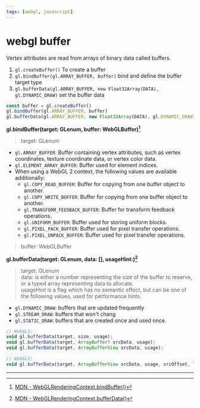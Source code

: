```yaml
---
tags: [webgl, javascript]
---
```


# webgl buffer
Vertex attributes are read from arrays of binary data called buffers. 
1. `gl.createBuffer()` To create a buffer
2. `gl.bindBuffer(gl.ARRAY_BUFFER, buffer)` bind and define the buffer target type
3. `gl.bufferData(gl.ARRAY_BUFFER, new Float32Array(DATA), gl.DYNAMIC_DRAW)` set the buffer data  

```javascript
const buffer = gl.createBuffer()
gl.bindBuffer(gl.ARRAY_BUFFER, buffer)
gl.bufferData(gl.ARRAY_BUFFER, new Float32Array(DATA), gl.DYNAMIC_DRAW)
```

**gl.bindBuffer(target: GLenum, buffer: WebGLBuffer)[^bindBuffer]**  
> target: GLenum
- `gl.ARRAY_BUFFER`: Buffer containing vertex attributes, such as vertex coordinates, texture coordinate data, or vertex color data.
- `gl.ELEMENT_ARRAY_BUFFER`: Buffer used for element indices.
- When using a WebGL 2 context, the following values are available additionally:
    + `gl.COPY_READ_BUFFER`: Buffer for copying from one buffer object to another.
    + `gl.COPY_WRITE_BUFFER`: Buffer for copying from one buffer object to another.
    + `gl.TRANSFORM_FEEDBACK_BUFFER`: Buffer for transform feedback operations.
    + `gl.UNIFORM_BUFFER`: Buffer used for storing uniform blocks.
    + `gl.PIXEL_PACK_BUFFER`: Buffer used for pixel transfer operations.
    + `gl.PIXEL_UNPACK_BUFFER`: Buffer used for pixel transfer operations.
  
> buffer: WebGLBuffer  

**gl.bufferData(target: GLenum, data: [], usageHint:)[^bufferData]**
> target: GLenum  
> data: is either a number representing the size of the buffer to reserve, or a typed array representing data to allocate.  
> usageHint is a flag which has no semantic effect, but can be one of the following values, used for performance hints.  
+ `gl.DYNAMIC_DRAW`: buffers that are updated frequently
+ `gl.STREAM_DRAW`: buffers that won't chang
+ `gl.STATIC_DRAW`:  buffers that are created once and used once.  
  
```javascript
// WebGL1:
void gl.bufferData(target, size, usage);
void gl.bufferData(target, ArrayBuffer? srcData, usage);
void gl.bufferData(target, ArrayBufferView srcData, usage);

// WebGL2:
void gl.bufferData(target, ArrayBufferView srcData, usage, srcOffset, length);
```
---
[^bindBuffer]: [MDN - WebGLRenderingContext.bindBuffer()](https://developer.mozilla.org/en-US/docs/Web/API/WebGLRenderingContext/bindBuffer)
[^bufferData]: [MDN - WebGLRenderingContext.bufferData()](https://developer.mozilla.org/en-US/docs/Web/API/WebGLRenderingContext/bufferData)